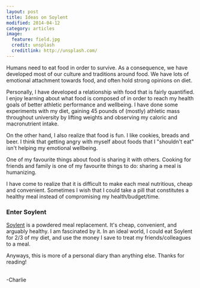 ```yaml
---
layout: post
title: Ideas on Soylent
modified: 2014-04-12
category: articles
image:
  feature: field.jpg
  credit: unsplash
  creditlink: http://unsplash.com/
---
```


Humans need to eat food in order to survive. As a consequence, we have developed most of our culture and traditions around food. We have lots of emotional attachment towards food, and often hold strong opinions on diet. 

Personally, I have developed a relationship with food that is fairly quantified. I enjoy learning about what food is composed of in order to reach my health goals of better athletic performance and wellbeing. I have done some experiments with my diet, gaining 45 pounds of (mostly) athletic mass throughout university by lifting weights and observing my caloric and macronutrient intake. 

On the other hand, I also realize that food is fun. I like cookies, breads and beer. I think that getting angry with myself about foods that I "shouldn't eat" isn't helping my emotional wellbeing. 

One of my favourite things about food is sharing it with others. Cooking for friends and family is one of my favourite things to do: sharing a meal is humanizing. 

I have come to realize that it is difficult to make each meal nutritious, cheap and convenient. Sometimes I wish that I could take a pill that constitutes a healthy meal instead of compromising my health/budget/time. 

### Enter Soylent

[Soylent](http://soylent.me/) is a powdered meal replacement. It's cheap, convenient, and arguably healthy. I am fascinated by it. In an ideal world, I could eat Soylent for 2/3 of my diet, and use the money I save to treat my friends/colleagues to a meal. 

Anyways, this is more of a personal diary than anything else. Thanks for reading!

<br>
-Charlie


